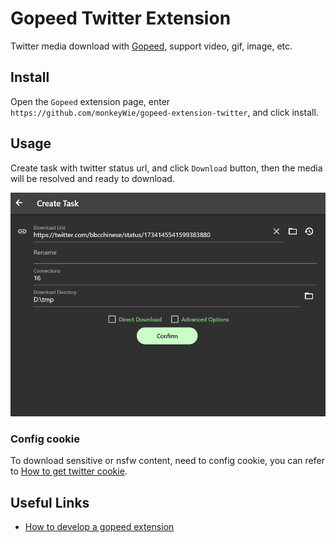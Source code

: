 # Gopeed Twitter Extension

Twitter media download with [Gopeed](https://gopeed.com), support video, gif, image, etc.

## Install

Open the `Gopeed` extension page, enter `https://github.com/monkeyWie/gopeed-extension-twitter`, and click install.

## Usage

Create task with twitter status url, and click `Download` button, then the media will be resolved and ready to download.

![](image/create.gif)

### Config cookie

To download sensitive or nsfw content, need to config cookie, you can refer to [How to get twitter cookie](https://github.com/TobyG74/twitter-downloader?tab=readme-ov-file#how-to-get-cookie).

## Useful Links

- [How to develop a gopeed extension](https://docs.gopeed.com/dev-extension.html)
